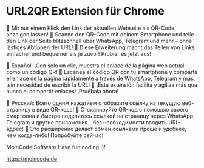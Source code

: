 # URL2QR Extension für Chrome 

🚀 Mit nur einem Klick den Link der aktuellen Webseite als QR-Code anzeigen lassen! 📱 Scanne den QR-Code mit deinem Smartphone und teile den Link der Seite blitzschnell über WhatsApp, Telegram und mehr – ohne lästiges Abtippen der URL! 🌟 Diese Erweiterung macht das Teilen von Links einfacher und bequemer als je zuvor! Probier es jetzt aus! 

🚀 Español: ¡Con solo un clic, muestra el enlace de la página web actual como un código QR! 📱 Escanea el código QR con tu smartphone y comparte el enlace de la página rápidamente a través de WhatsApp, Telegram y más, ¡sin necesidad de escribir la URL! 🌟 ¡Esta extensión facilita y agiliza más que nunca el compartir enlaces! ¡Pruébala ahora! 

🚀 Русский: Всего одним нажатием отобразите ссылку на текущую веб-страницу в виде QR-кода! 📱 Отсканируйте QR-код с помощью своего смартфона и быстро поделитесь ссылкой на страницу через WhatsApp, Telegram и другие приложения - без необходимости вводить URL-адрес! 🌟 Это расширение делает обмен ссылками проще и удобнее, чем когда-либо! Попробуйте сейчас! 

MoinCode:Software Have fun coding :)!

https://moincode.de 